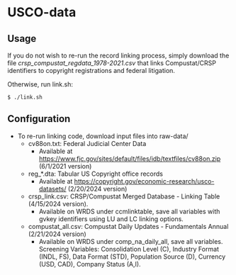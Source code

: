 # USCO-data

## Usage

If you do not wish to re-run the record linking process, simply
download the file *crsp_compustat_regdata_1978-2021.csv* that links Compustat/CRSP identifiers to copyright
registrations and federal litigation.

Otherwise, run link.sh:

```shell
$ ./link.sh
```

## Configuration
 * To re-run linking code, download input files into raw-data/ 
   * cv88on.txt: Federal Judicial Center Data
     * Available at https://www.fjc.gov/sites/default/files/idb/textfiles/cv88on.zip (6/1/2021 version)
   * reg_*.dta: Tabular US Copyright office records
     * Available at
       https://copyright.gov/economic-research/usco-datasets/
       (2/20/2024  version)
   * crsp_link.csv: CRSP/Compustat Merged Database - Linking Table
     (4/15/2024 version). 
     * Available on WRDS under ccmlinktable, save all variables with
       gvkey identifiers using LU and LC linking options. 
   * compustat_all.csv: Compustat Daily Updates - Fundamentals Annual
     (2/21/2024 version)
	 *  Available on WRDS under comp_na_daily_all, save all
        variables. Screening Variables: Consolidation Level (C),
        Industry Format (INDL, FS), Data Format (STD), Population
        Source (D), Currency (USD, CAD), Company Status (A,I).

	 


